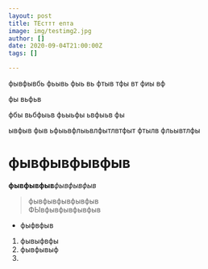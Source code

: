 ```yaml
---
layout: post
title: ТЕсттт епта
image: img/testimg2.jpg
author: []
date: 2020-09-04T21:00:00Z
tags: []

---
```

фывфывбь фьывь фыь вь фтыв тфы вт фиы вф

фы вьфьв 

фбы вьбфыьв фьыьфы ьвфыьв фы

 ывфыв фыв ьфыьвфлыьвлфытлвтфыт фтылв фльывтлфы

# фывфывфывфыв

**фывфывфыв**_фывфывфыв_

> фывфывфывфывфыв  
> ФЫвфывфывфывфыв

* фыфвфыв

1. фывыфвфы
2. фывфывыф
3. 